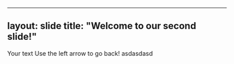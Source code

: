 
---
layout: slide
title: "Welcome to our second slide!"
---
Your text
Use the left arrow to go back!
asdasdasd
